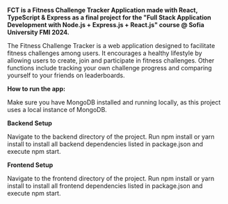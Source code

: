 **FCT is a Fitness Challenge Tracker Application made with React, TypeScript & Express as a final project for the "Full Stack Application Development with Node.js + Express.js + React.js" course @ Sofia University FMI 2024.**

The Fitness Challenge Tracker is a web application designed to facilitate fitness challenges among users. It encourages a healthy lifestyle by allowing users to create, join and participate in fitness challenges. Other functions include tracking your own challenge progress and comparing yourself to your friends on leaderboards.

**How to run the app:**

Make sure you have MongoDB installed and running locally, as this project uses a local instance of MongoDB.

**Backend Setup**

Navigate to the backend directory of the project.
Run npm install or yarn install to install all backend dependencies listed in package.json and execute npm start.

**Frontend Setup**

Navigate to the frontend directory of the project.
Run npm install or yarn install to install all frontend dependencies listed in package.json and execute npm start.

